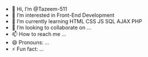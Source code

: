 - 👋 Hi, I’m @Tazeem-511
- 👀 I’m interested in Front-End Development 
- 🌱 I’m currently learning HTML CSS JS SQL AJAX PHP
- 💞️ I’m looking to collaborate on ...
- 📫 How to reach me ...
- 😄 Pronouns: ...
- ⚡ Fun fact: ...

<!---
Tazeem-511/Tazeem-511 is a ✨ special ✨ repository because its `README.md` (this file) appears on your GitHub profile.
You can click the Preview link to take a look at your changes.
--->

